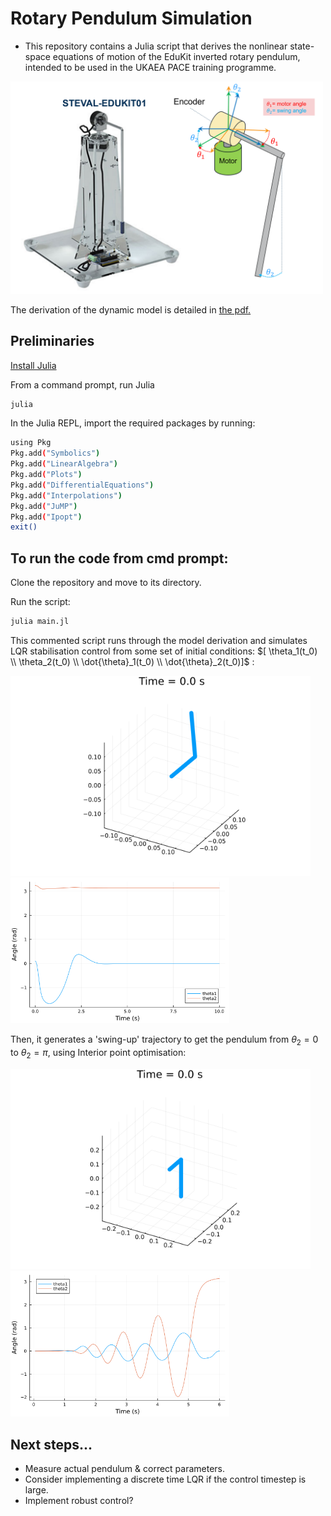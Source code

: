 # Rotary Pendulum Simulation

- This repository contains a Julia script that derives the nonlinear state-space equations of motion of the EduKit inverted rotary pendulum, intended to be used in the UKAEA PACE training programme. 

<img src="./plots/setup.png" alt="set-up" width="500"/> 

The derivation of the dynamic model is detailed in [the pdf.](https://github.com/sherschm/RotaryInvertedPendulum/blob/main/Modelling%20%26%20Simulation%20of%20a%20rotary%20inverted%20pendulum.pdf)


## Preliminaries
[Install Julia](https://docs.julialang.org/en/v1/manual/installation/)

From a command prompt, run Julia

```bash
julia
```
In the Julia REPL, import the required packages by running:
```bash
using Pkg
Pkg.add("Symbolics")
Pkg.add("LinearAlgebra")
Pkg.add("Plots")
Pkg.add("DifferentialEquations")
Pkg.add("Interpolations")
Pkg.add("JuMP")
Pkg.add("Ipopt")
exit()
```

## To run the code from cmd prompt:
Clone the repository and move to its directory.

Run the script:

```bash
julia main.jl
```

This commented script runs through the model derivation and simulates LQR stabilisation control from some set of initial conditions: $[ \theta_1(t_0) \\ \theta_2(t_0) \\ \dot{\theta}_1(t_0) \\ \dot{\theta}_2(t_0)]$ :

<img src="./anims/rotary_pendulum_anim.gif" alt="response_gif" width="480"/> <img src="./plots/response.png" alt="pendulum response" width="350"/>

Then, it generates a 'swing-up' trajectory to get the pendulum from $\theta_2=0$ to $\theta_2=\pi$, using Interior point optimisation:

<img src="./anims/swing_up.gif" alt="spin-up gif" width="480"/> <img src="./plots/swing_up_traj.png" alt="swing-up response" width="350"/>

## Next steps...
- Measure actual pendulum & correct parameters.
- Consider implementing a discrete time LQR if the control timestep is large.
- Implement robust control?
